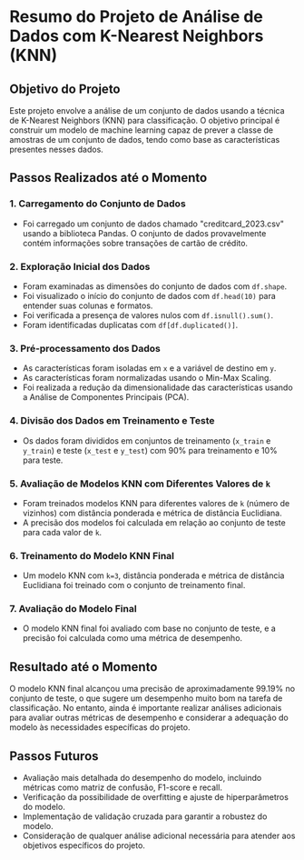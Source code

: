 # Resumo do Projeto de Análise de Dados com K-Nearest Neighbors (KNN)

## Objetivo do Projeto
Este projeto envolve a análise de um conjunto de dados usando a técnica de K-Nearest Neighbors (KNN) para classificação. O objetivo principal é construir um modelo de machine learning capaz de prever a classe de amostras de um conjunto de dados, tendo como base as características presentes nesses dados.

## Passos Realizados até o Momento

### 1. Carregamento do Conjunto de Dados
   - Foi carregado um conjunto de dados chamado "creditcard_2023.csv" usando a biblioteca Pandas. O conjunto de dados provavelmente contém informações sobre transações de cartão de crédito.

### 2. Exploração Inicial dos Dados
   - Foram examinadas as dimensões do conjunto de dados com `df.shape`.
   - Foi visualizado o início do conjunto de dados com `df.head(10)` para entender suas colunas e formatos.
   - Foi verificada a presença de valores nulos com `df.isnull().sum()`.
   - Foram identificadas duplicatas com `df[df.duplicated()]`.

### 3. Pré-processamento dos Dados
   - As características foram isoladas em `x` e a variável de destino em `y`.
   - As características foram normalizadas usando o Min-Max Scaling.
   - Foi realizada a redução da dimensionalidade das características usando a Análise de Componentes Principais (PCA).

### 4. Divisão dos Dados em Treinamento e Teste
   - Os dados foram divididos em conjuntos de treinamento (`x_train` e `y_train`) e teste (`x_test` e `y_test`) com 90% para treinamento e 10% para teste.

### 5. Avaliação de Modelos KNN com Diferentes Valores de `k`
   - Foram treinados modelos KNN para diferentes valores de `k` (número de vizinhos) com distância ponderada e métrica de distância Euclidiana.
   - A precisão dos modelos foi calculada em relação ao conjunto de teste para cada valor de `k`.

### 6. Treinamento do Modelo KNN Final
   - Um modelo KNN com `k=3`, distância ponderada e métrica de distância Euclidiana foi treinado com o conjunto de treinamento final.

### 7. Avaliação do Modelo Final
   - O modelo KNN final foi avaliado com base no conjunto de teste, e a precisão foi calculada como uma métrica de desempenho.

## Resultado até o Momento
O modelo KNN final alcançou uma precisão de aproximadamente 99.19% no conjunto de teste, o que sugere um desempenho muito bom na tarefa de classificação. No entanto, ainda é importante realizar análises adicionais para avaliar outras métricas de desempenho e considerar a adequação do modelo às necessidades específicas do projeto.

## Passos Futuros
- Avaliação mais detalhada do desempenho do modelo, incluindo métricas como matriz de confusão, F1-score e recall.
- Verificação da possibilidade de overfitting e ajuste de hiperparâmetros do modelo.
- Implementação de validação cruzada para garantir a robustez do modelo.
- Consideração de qualquer análise adicional necessária para atender aos objetivos específicos do projeto.
